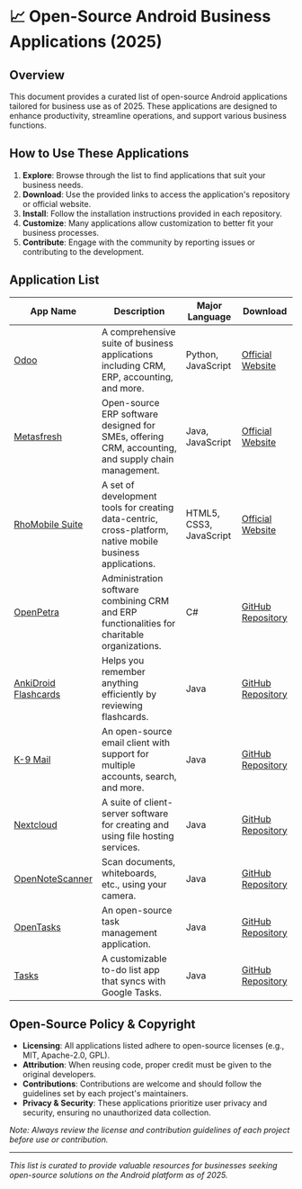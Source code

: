 # 📈 Open-Source Android Business Applications (2025)

## Overview
This document provides a curated list of open-source Android applications tailored for business use as of 2025. These applications are designed to enhance productivity, streamline operations, and support various business functions.

## How to Use These Applications
1. **Explore**: Browse through the list to find applications that suit your business needs.
2. **Download**: Use the provided links to access the application's repository or official website.
3. **Install**: Follow the installation instructions provided in each repository.
4. **Customize**: Many applications allow customization to better fit your business processes.
5. **Contribute**: Engage with the community by reporting issues or contributing to the development.

## Application List

| App Name | Description | Major Language | Download |
|----------|-------------|----------------|----------|
| [Odoo](https://www.odoo.com/) | A comprehensive suite of business applications including CRM, ERP, accounting, and more. | Python, JavaScript | [Official Website](https://www.odoo.com/) |
| [Metasfresh](https://metasfresh.com/en/) | Open-source ERP software designed for SMEs, offering CRM, accounting, and supply chain management. | Java, JavaScript | [Official Website](https://metasfresh.com/en/) |
| [RhoMobile Suite](https://tau-platform.com/en/products/rhomobile/) | A set of development tools for creating data-centric, cross-platform, native mobile business applications. | HTML5, CSS3, JavaScript | [Official Website](https://tau-platform.com/en/products/rhomobile/) |
| [OpenPetra](https://github.com/openpetra/openpetra) | Administration software combining CRM and ERP functionalities for charitable organizations. | C# | [GitHub Repository](https://github.com/openpetra/openpetra) |
| [AnkiDroid Flashcards](https://github.com/ankidroid/Anki-Android) | Helps you remember anything efficiently by reviewing flashcards. | Java | [GitHub Repository](https://github.com/ankidroid/Anki-Android) |
| [K-9 Mail](https://github.com/k9mail/k-9) | An open-source email client with support for multiple accounts, search, and more. | Java | [GitHub Repository](https://github.com/k9mail/k-9) |
| [Nextcloud](https://github.com/nextcloud/android) | A suite of client-server software for creating and using file hosting services. | Java | [GitHub Repository](https://github.com/nextcloud/android) |
| [OpenNoteScanner](https://github.com/ctodobom/OpenNoteScanner) | Scan documents, whiteboards, etc., using your camera. | Java | [GitHub Repository](https://github.com/ctodobom/OpenNoteScanner) |
| [OpenTasks](https://github.com/dmfs/opentasks) | An open-source task management application. | Java | [GitHub Repository](https://github.com/dmfs/opentasks) |
| [Tasks](https://github.com/tasks/tasks) | A customizable to-do list app that syncs with Google Tasks. | Java | [GitHub Repository](https://github.com/tasks/tasks) |

## Open-Source Policy & Copyright
- **Licensing**: All applications listed adhere to open-source licenses (e.g., MIT, Apache-2.0, GPL).
- **Attribution**: When reusing code, proper credit must be given to the original developers.
- **Contributions**: Contributions are welcome and should follow the guidelines set by each project's maintainers.
- **Privacy & Security**: These applications prioritize user privacy and security, ensuring no unauthorized data collection.

*Note: Always review the license and contribution guidelines of each project before use or contribution.*

---

*This list is curated to provide valuable resources for businesses seeking open-source solutions on the Android platform as of 2025.*
